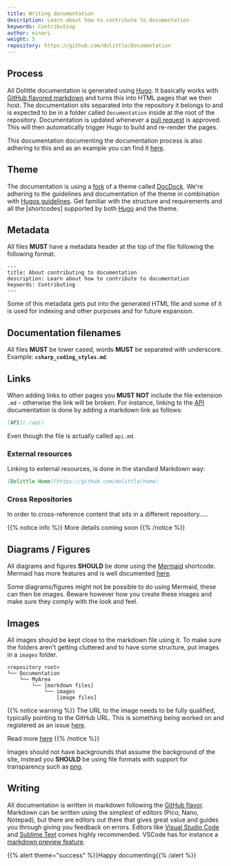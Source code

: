```yaml
---
title: Writing documentation
description: Learn about how to contribute to documentation
keywords: Contributing
author: einari
weight: 5
repository: https://github.com/dolittle/Documentation
---
```


## Process

All Dolittle documentation is generated using [Hugo](https://gohugo.io).
It basically works with [GitHub flavored markdown](https://github.github.com/gfm/) and turns this into HTML pages that we then host.
The documentation sits separated into the repository it belongs to and is expected to be in a folder called `Documentation`
inside at the root of the repository. Documentation is updated whenever a [pull request](https://help.github.com/articles/about-pull-requests/)
is approved. This will then automatically trigger Hugo to build and re-render the pages.

This documentation documenting the documentation process is also adhering to this and as an example you can find it [here](https://github.com/dolittle/Documentation/tree/master/Documentation).

## Theme

The documentation is using a [fork](https://github.com/dolittle/hugo-theme-docdock) of a theme called [DocDock](http://docdock.netlify.com).
We're adhering to the guidelines and documentation of the theme in combination with [Hugos guidelines](https://gohugo.io/documentation/).
Get familiar with the structure and requirements and all the [shortcodes] supported by both [Hugo](https://gohugo.io/content-management/shortcodes/) and the theme.

## Metadata

All files **MUST** have a metadata header at the top of the file following the following format:

```text
---
title: About contributing to documentation
description: Learn about how to contribute to documentation
keywords: Contributing
---
```

Some of this metadata gets put into the generated HTML file and some of it is used for indexing and
other purposes and for future expansion.

## Documentation filenames

All files **MUST** be lower cased, words **MUST** be separated with underscore. Example: **`csharp_coding_styles.md`**.

## Links

When adding links to other pages you **MUST NOT** include the file extension `.md` - otherwise the link
will be broken. For instance, linking to the [API](./api) documentation is done by adding a markdown link
as follows:

```markdown
[API](./api)
```

Even though the file is actually called `api.md`.

### External resources

Linking to external resources, is done in the standard Markdown way:

```markdown
[Dolittle Home](https://github.com/dolittle/home)
```

### Cross Repositories

In order to cross-reference content that sits in a different repository.....

{{% notice info %}}
More details coming soon
{{% /notice %}}

## Diagrams / Figures

All diagrams and figures **SHOULD** be done using the [Mermaid](https://docdock.netlify.com/shortcodes/mermaid/) shortcode.
Mermaid has more features and is well documented [here](https://mermaidjs.github.io).

Some diagrams/figures might not be possible to do using Mermaid, these can then be images. Beware however how you create these
images and make sure they comply with the look and feel.

## Images

All images should be kept close to the markdown file using it.
To make sure the folders aren't getting cluttered and to have some structure, put images in a `images` folder.

```
<repository root>
└── Documentation
    └── MyArea
        └── [markdown files]
            └── images
                [image files]
```

{{% notice warning %}}
The URL to the image needs to be fully qualified, typically pointing to the GitHub URL.
This is something being worked on and registered as an issue [here](https://github.com/dolittle/Documentation/issues/13).

Read more [here](http://docdock.netlify.com/create-page/page-images/)
{{% /notice %}}

Images should not have backgrounds that assume the background of the site, instead you **SHOULD** be using file formats with support for
transparency such as [png](https://en.wikipedia.org/wiki/Portable_Network_Graphics).

## Writing

All documentation is written in markdown following the [GitHub flavor](https://github.github.com/gfm/).
Markdown can be written using the simplest of editors (Pico, Nano, Notepad), but there are editors out there that gives
great value and guides you through giving you feedback on errors. Editors like [Visual Studio Code](http://code.visualstudio.com/)
and [Sublime Text](http://sublimetext.com) comes highly recommended. VSCode has for instance a [markdown preview feature](https://code.visualstudio.com/Docs/languages/markdown).

{{% alert theme="success" %}}Happy documenting{{% /alert %}}
